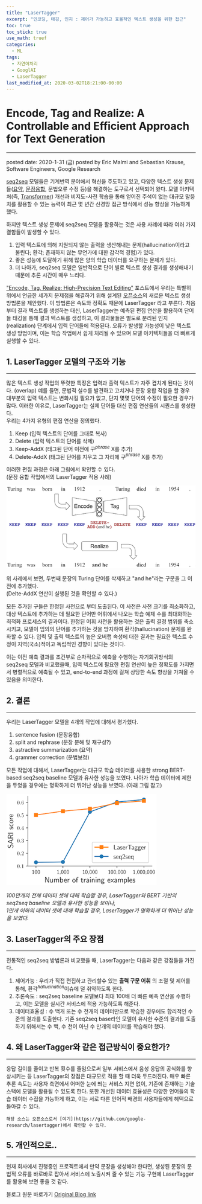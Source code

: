 ```yaml
---
title: "LaserTagger"
excerpt: "인코딩, 태깅, 인지 : 제어가 가능하고 효율적인 텍스트 생성을 위한 접근"
toc: true
toc_stick: true
use_math: truef
categories:
  - ML
tags:
  - 자연어처리
  - GooglAI
  - LaserTagger
last_modified_at: 2020-03-02T18:21:00-00:00
---
```


# Encode, Tag and Realize: A Controllable and Efficient Approach for Text Generation
---
posted date: 2020-1-31 (금)
posted by Eric Malmi and Sebastian Krause, Software Engineers, Google Research

[seq2seq](https://en.wikipedia.org/wiki/Seq2seq) 모델들은 기계번역 분야에서 혁신을 주도하고 있고, 다양한 텍스트 생성 문제들([요약](https://www.microsoft.com/en-us/research/publication/dataset-evaluation-metrics-abstractive-sentence-paragraph-compression/), [문장융합](https://ai.google/tools/datasets/discofuse/), 문법오류 수정 등)을 해결하는 도구로서 선택되어 왔다. 모델 아키텍처(즉, [Transformer](https://ai.googleblog.com/2017/08/transformer-novel-neural-network.html)) 개선과 비지도-사전 학습을 통해 얻어진 주석이 없는 대규모 말뭉치를 활용할 수 있는 능력이 최근 몇 년간 신경망 접근 방식에서 성능 향상을 가능하게 했다.  

하지만 텍스트 생성 문제에 seq2seq 모델을 활용하는 것은 사용 사례에 따라 여러 가지 결함들이 발생할 수 있다.
1. 입력 텍스트에 의해 지원되지 않는 출력을 생산해내는 문제(hallucination이라고 불린다; 환각; 존재하지 않는 무언가에 대한 감각적 경험)가 있다.
2. 좋은 성능에 도달하기 위해 많은 양의 학습 데이터를 요구하는 문제가 있다.
3. 더 나아가, seq2seq 모델은 일반적으로 단어 별로 텍스트 생성 결과를 생성해내기 때문에 추론 시간이 매우 느리다.

["Encode, Tag, Realize: High-Precision Text Editing"](https://ai.google/research/pubs/pub48542/) 포스트에서 우리는 특별히 위에서 언급한 세가지 문제점을 해결하기 위해 설계된 [오픈소스](http://lasertagger.page.link/code)의 새로운 텍스트 생성 방법론을 제안했다. 이 방법론은 속도와 정확도 때문에 LaserTagger 라고 부른다. 처음부터 결과 텍스트를 생성하는 대신, LaserTagger는 예측된 편집 연산을 활용하여 단어들 태깅을 통해 결과 텍스트를 생성하고, 이 결과물들은 별도로 분리된 인지(realization) 단계에서 입력 단어들에 적용된다. 오류가 발생할 가능성이 낮은 텍스트 생성 방법이며, 이는 학습 작업에서 쉽게 처리될 수 있으며 모델 아키텍처들을 더 빠르게 실행할 수 있다.  

## 1. LaserTagger 모델의 구조와 기능  
---
많은 텍스트 생성 작업의 뚜렷한 특징은 입력과 출력 텍스트가 자주 겹치게 된다는 것이다. (overlap) 예를 들면, 문법적 실수를 발견하고 고치거나 문장 융합 작업을 할 경우 대부분의 입력 텍스트는 변화시킬 필요가 없고, 단지 몇몇 단어의 수정이 필요한 경우가 많다. 이러한 이유로, LaserTagger는 실제 단어들 대신 편집 연산들의 시퀀스를 생성한다.  
우리는 4가지 유형의 편집 연산을 정의했다.  

1. Keep (입력 텍스트의 단어를 그대로 복사)  
2. Delete (입력 텍스트의 단어를 삭제)  
3. Keep-AddX (태그된 단어 이전에 구$^{phrase}$ X를 추가)  
4. Delete-AddX (태그된 단어를 지우고 그 자리에 구$^{phrase}$ X를 추가)  

이러한 편집 과정은 아래 그림에서 확인할 수 있다.  
(문장 융합 작업에서의 LaserTagger 적용 사례)  


![LaserTagger_to_sentence_fusion](https://github.com/koreain/koreain.github.io/blob/master/assets/images/Laser_Tagger_Sentence_Fusion.png?raw=true "LaserTagger to sentence fusion")  


위 사레에서 보면, 두번째 문장의 Turing 단어를 삭제하고 "and he"라는 구문을 그 이전에 추가했다.  
(Delte-AddX 연산이 실행된 것을 확인할 수 있다.)  

모든 추가된 구들은 한정된 사전으로 부터 도출된다. 이 사전은 사전 크기를 최소화하고, 대상 텍스트에 추가하는 데 필요한 단어만 어휘에서 나오는 학습 예제 수를 최대화하는 최적화 프로세스의 결과이다. 한정된 어휘 사전을 활용하는 것은 출력 결정 범위를 축소시키고, 모델이 임의의 단어를 추가하는 것을 방지하여 환각(hallucination) 문제를 완화할 수 있다. 입력 및 출력 텍스트의 높은 오버랩 속성에 대한 결과는 필요한 텍스트 수정이 지역(국소)적이고 독립적인 경향이 있다는 것이다.  

이는 이전 예측 결과를 조건부로 순차적으로 예측을 수행하는 자기회귀방식의 seq2seq 모델과 비교했을때, 입력 텍스트에 필요한 편집 연산이 높은 정확도를 가지면서 병렬적으로 예측될 수 있고, end-to-end 과정에 걸쳐 상당한 속도 향상을 가져올 수 있음을 의미한다.  

## 2. 결론
---
우리는 LaserTagger 모델을 4개의 작업에 대해서 평가했다.  
1. sentence fusion (문장융합)
2. split and rephrase (문장 분해 및 재구성?)
3. astractive summarization (요약)
4. grammer correction (문법보정)

모든 작업에 대해서,  LaserTagger는 대규모 학습 데이터를 사용한 strong BERT-based seq2seq baseline 모델과 유사한 성능을 보였다. 나아가 학습 데이터에 제한을 두었을 경우에는 명확하게 더 뛰어난 성능을 보였다. (아래 그림 참고)

![LaserTagger Performance](https://github.com/koreain/koreain.github.io/blob/master/assets/images/Laser_Tagger_Performance.png?raw=true "LaserTagger Performance")

*100만개의 전체 데이터 셋에 대해 학습할 경우, LaserTagger와 BERT 기반의 seq2seq baseline 모델과 유사한 성능을 보이나,*  
*1만개 이하의 데이터 셋에 대해 학습할 경우, LaserTagger가 명확하게 더 뛰어난 성능을 보였다.*


## 3. LaserTagger의 주요 장점
---

전통적인 seq2seq 방법론과 비교했을 때, LaserTagger는 다음과 같은 강점들을 가진다.  

1. 제어가능 : 우리가 직접 편집하고 관리할수 있는 **출력 구문 어휘** 의 조절 및 제어를 통해, 환각$^{hallucination}$이슈에 덜 취약하도록 한다.  
2. 추론속도 : seq2seq baseline 모델보다 최대 100배 더 빠른 예측 연산을 수행하고, 이는 모델을 실시간 서비스에 적용 가능하도록 해준다.  
3. 데이터효율성 : 수 백개 또는 수 천개의 데이터만으로 학습한 경우에도 합리적인 수준의 결과를 도출한다. 기존 seq2seq base라인 모델이 유사한 수준의 결과를 도출하기 위해서는 수 백, 수 천이 아닌 수 만개의 데이터를 학습해야 했다.  

## 4. 왜 LaserTagger와 같은 접근방식이 중요한가?
---

응답 길이를 줄이고 반복 횟수를 줄임으로써 일부 서비스에서 음성 응답의 공식화를 향상시키는 등 LaserTagger의 장점은 대규모로 적용 할 때 더욱 두드러진다. 매우 빠른 추론 속도는 사용자 측면에서 어떠한 눈에 띄는 서비스 지연 없이, 기존에 존재하는 기술 스택에 모델을 활용될 수 있도록 한다. 또한 개선된 데이터 효율성은 다양한 언어들의 학습 데이터 수집을 가능하게 하고, 이는 서로 다른 언어적 배경의 사용자들에게 헤택으로 돌아갈 수 있다.  

```
해당 소스는 오픈소스로서 [여기](https://github.com/google-research/lasertagger)에서 확인할 수 있다.  
```

## 5. 개인적으로.. 
---
현재 회사에서 진행중인 프로젝트에서 만약 문장을 생성해야 한다면, 생성된 문장의 문법적 오류를 바로바로 잡아서 서비스에 노출시켜 줄 수 있는 기능 구현에 LaserTagger를 활용해 보면 좋을 것 같다.  

블로그 원문 바로가기 [Original Blog link](https://ai.googleblog.com/2020/01/encode-tag-and-realize-controllable-and.html)